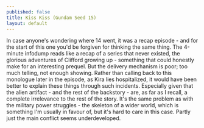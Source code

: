 ```yaml
---
published: false
title: Kiss Kiss (Gundam Seed 15)
layout: default
---
```


In case anyone's wondering where 14 went, it was a recap episode - and for the start of this one you'd be forgiven for thinking the same thing. The 4-minute infodump reads like a recap of a series that never existed, the glorious adventures of Clifford growing up - something that could honestly make for an interesting prequel. But the delivery mechanism is poor; too much telling, not enough showing. Rather than calling back to this monologue later in the episode, as Kira lies hospitalized, it would have been better to explain these things through such incidents.
Especially given that the alien artifact - and the rest of the backstory - are, as far as I recall, a complete irrelevance to the rest of the story. It's the same problem as with the military power struggles - the skeleton of a wider world, which is something I'm usually in favour of, but it's hard to care in this case. Partly just the main conflict seems underdeveloped.
